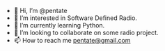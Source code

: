 - 👋 Hi, I’m @pentate
- 👀 I’m interested in Software Defined Radio.
- 🌱 I’m currently learning Python.
- 💞️ I’m looking to collaborate on some radio project. 
- 📫 How to reach me pentate@gmail.com

<!---
pentate/pentate is a ✨ special ✨ repository because its `README.md` (this file) appears on your GitHub profile.
You can click the Preview link to take a look at your changes.
--->

